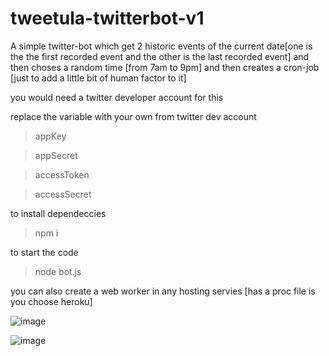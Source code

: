 # tweetula-twitterbot-v1
A simple twitter-bot which get 2 historic events of the current date[one is the the first recorded event  and the other is the last recorded event] and then choses a random time [from 7am to 9pm] and then  creates a cron-job  [just to add a little bit of human factor to it]


you would need a twitter developer account for this 
 
 replace the variable with your own from twitter dev account
 >appKey 

 >appSecret 

>accessToken 

>accessSecret 

to install dependeccies 
>npm i 


to start the code 
>node bot.js



you can also create a web worker in any hosting servies [has a proc file is you choose heroku] 


![image](https://user-images.githubusercontent.com/83254980/169650507-66d5385b-2ad8-421e-8e48-07847f987ba2.png)




![image](https://user-images.githubusercontent.com/83254980/169650524-e23d1afb-984a-4d74-b5f2-9e14660ddb65.png)


